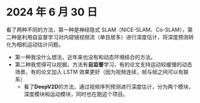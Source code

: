 # 2024 年 6 月 30 日

看了两种不同的方法，第一种是神经隐式 SLAM（NICE-SLAM、Co-SLAM），第二种是利用自监督学习对内窥镜视频流（单目居多）进行深度估计，将深度预测转化为相机运动估计问题。

- 第一种我没什么想法，近年来也没有和动态环境结合的方法。
- 第二种我觉得可以挖掘，方法有**自监督**学习，有的论文支持运动较缓慢的动态场景，有的论文加入 LSTM 效果更好（因为视频连续，帧与帧之间可以有联系）
	- 看了**DeepV2D**的方法，通过视频序列预测进行深度估计，分为两个模块，深度模块和运动模块，同时也在跑这个项目。
